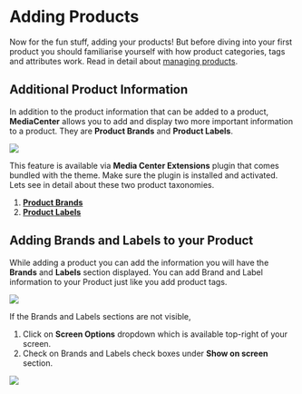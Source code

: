# Adding Products

Now for the fun stuff, adding your products! But before diving into your first product you should familiarise yourself with how product categories, tags and attributes work. Read in detail about [managing products](http://docs.woothemes.com/document/managing-products/).

## Additional Product Information

In addition to the product information that can be added to a product, **MediaCenter** allows you to add and display two more important information to a product. They are **Product Brands** and **Product Labels**.

![](http://transvelo.github.io/docs/mediacenter/images/labels-and-brands-ui.png)

This feature is available via **Media Center Extensions** plugin that comes bundled with the theme. Make sure the plugin is installed and activated. Lets see in detail about these two product taxonomies.

1. [**Product Brands**](setting_up_the_theme/product_brands.md)
2. [**Product Labels**](setting_up_the_theme/product_labels.md)


## Adding Brands and Labels to your Product

While adding a product you can add the information you will have the **Brands** and **Labels** section displayed. You can add Brand and Label information to your Product just like you add product tags.

![](http://transvelo.github.io/docs/mediacenter/images/adding-brands-labels-to-product.png)


If the Brands and Labels sections are not visible,

1. Click on **Screen Options** dropdown which is available top-right of your screen.
2. Check on Brands and Labels check boxes under **Show on screen** section.

![](http://transvelo.github.io/docs/mediacenter/images/show-brands-labels-on-screen.png)

